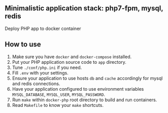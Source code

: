 ## Minimalistic application stack: php7-fpm, mysql, redis
Deploy PHP app to docker container

## How to use

1. Make sure you have `docker` and `docker-compose` installed.
2. Put your PHP application source code to `app` directory.
3. Tune `./conf/php.ini` if you need.
4. Fill `.env` with your settings.
5. Ensure your application to use hosts `db` and `cache` accordingly for mysql and redis connections.
6. Have your application configured to use environment variables `MYSQL_DATABASE`, `MYSQL_USER`, `MYSQL_PASSWORD`.
7. Run ```make``` within `docker-php` root directory to build and run containers.
8. Read `Makefile` to know your `make` shortcuts.
